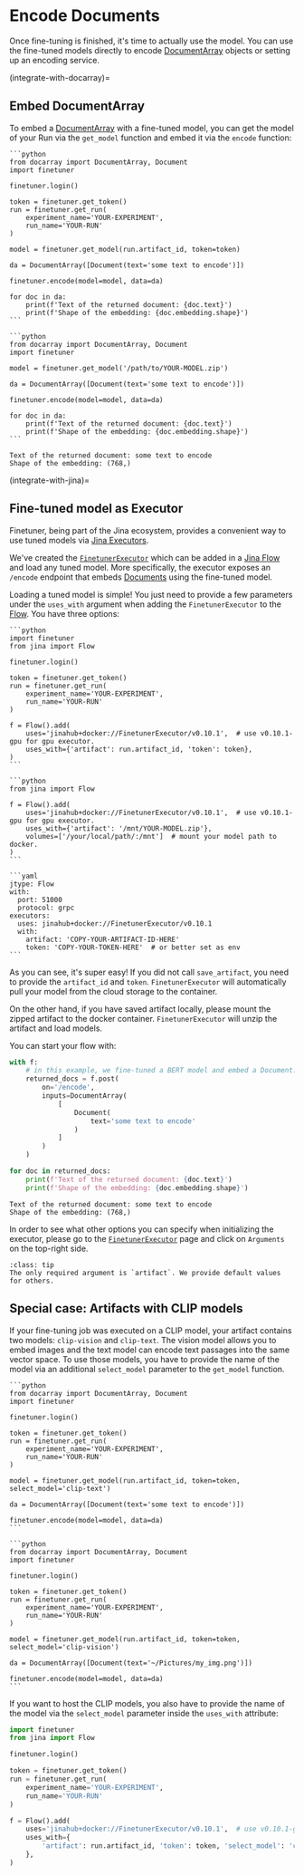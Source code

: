 # Encode Documents

Once fine-tuning is finished, it's time to actually use the model.
You can use the fine-tuned models directly to encode [DocumentArray](https://docarray.jina.ai/) objects or setting up an encoding service.

(integrate-with-docarray)=
## Embed DocumentArray

To embed a [DocumentArray](https://docarray.jina.ai/) with a fine-tuned model, you can get the model of your Run via the `get_model` function and embed it via the `encode` function:

````{tab} Artifact id and token
```python
from docarray import DocumentArray, Document
import finetuner

finetuner.login()

token = finetuner.get_token()
run = finetuner.get_run(
    experiment_name='YOUR-EXPERIMENT',
    run_name='YOUR-RUN'
)

model = finetuner.get_model(run.artifact_id, token=token)

da = DocumentArray([Document(text='some text to encode')])

finetuner.encode(model=model, data=da)

for doc in da:
    print(f'Text of the returned document: {doc.text}')
    print(f'Shape of the embedding: {doc.embedding.shape}')
```
````
````{tab} Locally saved artifact
```python
from docarray import DocumentArray, Document
import finetuner

model = finetuner.get_model('/path/to/YOUR-MODEL.zip')

da = DocumentArray([Document(text='some text to encode')])

finetuner.encode(model=model, data=da)

for doc in da:
    print(f'Text of the returned document: {doc.text}')
    print(f'Shape of the embedding: {doc.embedding.shape}')
```
````

```console
Text of the returned document: some text to encode
Shape of the embedding: (768,)
```

(integrate-with-jina)=
## Fine-tuned model as Executor

Finetuner, being part of the Jina ecosystem, provides a convenient way to use tuned models via [Jina Executors](https://docs.jina.ai/fundamentals/executor/).

We've created the [`FinetunerExecutor`](https://hub.jina.ai/executor/13dzxycc) which can be added in a [Jina Flow](https://docs.jina.ai/fundamentals/flow/) and load any tuned model. 
More specifically, the executor exposes an `/encode` endpoint that embeds [Documents](https://docarray.jina.ai/fundamentals/document/) using the fine-tuned model.

Loading a tuned model is simple! You just need to provide a few parameters under the `uses_with` argument when adding the `FinetunerExecutor` to the [Flow]((https://docs.jina.ai/fundamentals/flow/)).
You have three options:

````{tab} Artifact id and token
```python
import finetuner
from jina import Flow

finetuner.login()

token = finetuner.get_token()
run = finetuner.get_run(
    experiment_name='YOUR-EXPERIMENT',
    run_name='YOUR-RUN'
)
	
f = Flow().add(
    uses='jinahub+docker://FinetunerExecutor/v0.10.1',  # use v0.10.1-gpu for gpu executor.
    uses_with={'artifact': run.artifact_id, 'token': token},
)
```
````
````{tab} Locally saved artifact
```python
from jina import Flow
	
f = Flow().add(
    uses='jinahub+docker://FinetunerExecutor/v0.10.1',  # use v0.10.1-gpu for gpu executor.
    uses_with={'artifact': '/mnt/YOUR-MODEL.zip'},
    volumes=['/your/local/path/:/mnt']  # mount your model path to docker.
)
```
````
````{tab} YAML
```yaml
jtype: Flow
with:
  port: 51000
  protocol: grpc
executors:
  uses: jinahub+docker://FinetunerExecutor/v0.10.1
  with:
    artifact: 'COPY-YOUR-ARTIFACT-ID-HERE'
    token: 'COPY-YOUR-TOKEN-HERE'  # or better set as env
```
````

As you can see, it's super easy! 
If you did not call `save_artifact`,
you need to provide the `artifact_id` and `token`.
`FinetunerExecutor` will automatically pull your model from the cloud storage to the container.

On the other hand,
if you have saved artifact locally,
please mount the zipped artifact to the docker container.
`FinetunerExecutor` will unzip the artifact and load models.

You can start your flow with:

```python
with f:
    # in this example, we fine-tuned a BERT model and embed a Document..
    returned_docs = f.post(
        on='/encode',
        inputs=DocumentArray(
            [
                Document(
                    text='some text to encode'
                )
            ]
        )
    )

for doc in returned_docs:
    print(f'Text of the returned document: {doc.text}')
    print(f'Shape of the embedding: {doc.embedding.shape}')
```

```console
Text of the returned document: some text to encode
Shape of the embedding: (768,)
```

In order to see what other options you can specify when initializing the executor, please go to the [`FinetunerExecutor`](https://hub.jina.ai/executor/13dzxycc) page and click on `Arguments` on the top-right side.

```{admonition} FinetunerExecutor parameters
:class: tip
The only required argument is `artifact`. We provide default values for others.
```

## Special case: Artifacts with CLIP models 
If your fine-tuning job was executed on a CLIP model, your artifact contains two 
models: `clip-vision` and `clip-text`.
The vision model allows you to embed images and the text model can encode text passages
into the same vector space.
To use those models, you have to provide the name of the model via an additional
`select_model` parameter to the `get_model` function.


````{tab} CLIP text model
```python
from docarray import DocumentArray, Document
import finetuner

finetuner.login()

token = finetuner.get_token()
run = finetuner.get_run(
    experiment_name='YOUR-EXPERIMENT',
    run_name='YOUR-RUN'
)

model = finetuner.get_model(run.artifact_id, token=token, select_model='clip-text')

da = DocumentArray([Document(text='some text to encode')])

finetuner.encode(model=model, data=da)
```
````
````{tab} CLIP vision model
```python
from docarray import DocumentArray, Document
import finetuner

finetuner.login()

token = finetuner.get_token()
run = finetuner.get_run(
    experiment_name='YOUR-EXPERIMENT',
    run_name='YOUR-RUN'
)

model = finetuner.get_model(run.artifact_id, token=token, select_model='clip-vision')

da = DocumentArray([Document(text='~/Pictures/my_img.png')])

finetuner.encode(model=model, data=da)
```
````

If you want to host the CLIP models, you also have to provide the name of the model via the
`select_model` parameter inside the `uses_with` attribute:

```python
import finetuner
from jina import Flow

finetuner.login()

token = finetuner.get_token()
run = finetuner.get_run(
    experiment_name='YOUR-EXPERIMENT',
    run_name='YOUR-RUN'
)

f = Flow().add(
    uses='jinahub+docker://FinetunerExecutor/v0.10.1',  # use v0.10.1-gpu for gpu executor.
    uses_with={
        'artifact': run.artifact_id, 'token': token, 'select_model': 'clip-vision'
    },
)

```